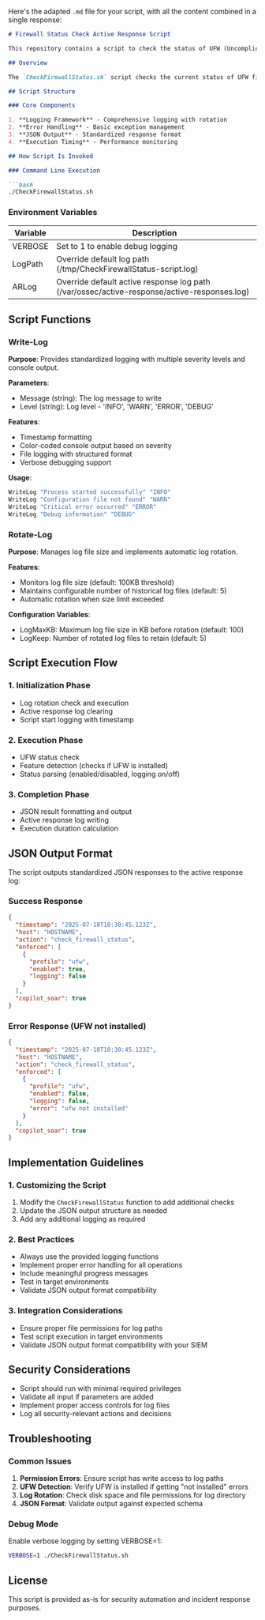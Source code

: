 Here's the adapted `.md` file for your script, with all the content combined in a single response:

```markdown
# Firewall Status Check Active Response Script

This repository contains a script to check the status of UFW (Uncomplicated Firewall) on Linux systems as part of security automation and active response workflows.

## Overview

The `CheckFirewallStatus.sh` script checks the current status of UFW firewall including whether it's enabled and if logging is active. The script provides standardized logging and JSON output suitable for integration with security orchestration platforms, SIEM systems, and incident response workflows.

## Script Structure

### Core Components

1. **Logging Framework** - Comprehensive logging with rotation
2. **Error Handling** - Basic exception management
3. **JSON Output** - Standardized response format
4. **Execution Timing** - Performance monitoring

## How Script Is Invoked

### Command Line Execution

```bash
./CheckFirewallStatus.sh
```

### Environment Variables

| Variable | Description |
|----------|-------------|
| VERBOSE | Set to 1 to enable debug logging |
| LogPath | Override default log path (/tmp/CheckFirewallStatus-script.log) |
| ARLog | Override default active response log path (/var/ossec/active-response/active-responses.log) |

## Script Functions

### Write-Log
**Purpose**: Provides standardized logging with multiple severity levels and console output.

**Parameters**:
- Message (string): The log message to write
- Level (string): Log level - 'INFO', 'WARN', 'ERROR', 'DEBUG'

**Features**:
- Timestamp formatting
- Color-coded console output based on severity
- File logging with structured format
- Verbose debugging support

**Usage**:

```bash
WriteLog "Process started successfully" "INFO"
WriteLog "Configuration file not found" "WARN"
WriteLog "Critical error occurred" "ERROR"
WriteLog "Debug information" "DEBUG"
```

### Rotate-Log
**Purpose**: Manages log file size and implements automatic log rotation.

**Features**:
- Monitors log file size (default: 100KB threshold)
- Maintains configurable number of historical log files (default: 5)
- Automatic rotation when size limit exceeded

**Configuration Variables**:
- LogMaxKB: Maximum log file size in KB before rotation (default: 100)
- LogKeep: Number of rotated log files to retain (default: 5)

## Script Execution Flow

### 1. Initialization Phase
- Log rotation check and execution
- Active response log clearing
- Script start logging with timestamp

### 2. Execution Phase
- UFW status check
- Feature detection (checks if UFW is installed)
- Status parsing (enabled/disabled, logging on/off)

### 3. Completion Phase
- JSON result formatting and output
- Active response log writing
- Execution duration calculation

## JSON Output Format

The script outputs standardized JSON responses to the active response log:

### Success Response

```json
{
  "timestamp": "2025-07-18T10:30:45.123Z",
  "host": "HOSTNAME",
  "action": "check_firewall_status",
  "enforced": [
    {
      "profile": "ufw",
      "enabled": true,
      "logging": false
    }
  ],
  "copilot_soar": true
}
```

### Error Response (UFW not installed)

```json
{
  "timestamp": "2025-07-18T10:30:45.123Z",
  "host": "HOSTNAME",
  "action": "check_firewall_status",
  "enforced": [
    {
      "profile": "ufw",
      "enabled": false,
      "logging": false,
      "error": "ufw not installed"
    }
  ],
  "copilot_soar": true
}
```

## Implementation Guidelines

### 1. Customizing the Script
1. Modify the `CheckFirewallStatus` function to add additional checks
2. Update the JSON output structure as needed
3. Add any additional logging as required

### 2. Best Practices
- Always use the provided logging functions
- Implement proper error handling for all operations
- Include meaningful progress messages
- Test in target environments
- Validate JSON output format compatibility

### 3. Integration Considerations
- Ensure proper file permissions for log paths
- Test script execution in target environments
- Validate JSON output format compatibility with your SIEM

## Security Considerations

- Script should run with minimal required privileges
- Validate all input if parameters are added
- Implement proper access controls for log files
- Log all security-relevant actions and decisions

## Troubleshooting

### Common Issues
1. **Permission Errors**: Ensure script has write access to log paths
2. **UFW Detection**: Verify UFW is installed if getting "not installed" errors
3. **Log Rotation**: Check disk space and file permissions for log directory
4. **JSON Format**: Validate output against expected schema

### Debug Mode
Enable verbose logging by setting VERBOSE=1:

```bash
VERBOSE=1 ./CheckFirewallStatus.sh
```

## License

This script is provided as-is for security automation and incident response purposes.
```
